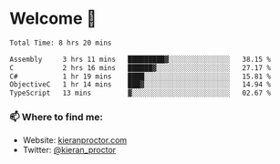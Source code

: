 # Welcome 🦘

<!--START_SECTION:waka-->

```txt
Total Time: 8 hrs 20 mins

Assembly     3 hrs 11 mins   █████████▓░░░░░░░░░░░░░░░   38.15 %
C            2 hrs 16 mins   ██████▓░░░░░░░░░░░░░░░░░░   27.17 %
C#           1 hr 19 mins    ████░░░░░░░░░░░░░░░░░░░░░   15.81 %
ObjectiveC   1 hr 14 mins    ███▓░░░░░░░░░░░░░░░░░░░░░   14.94 %
TypeScript   13 mins         ▓░░░░░░░░░░░░░░░░░░░░░░░░   02.67 %
```

<!--END_SECTION:waka-->

### 📫 Where to find me:

-   Website: [kieranproctor.com](https://kieranproctor.com/)
-   Twitter: [@kieran_proctor](https://twitter.com/kieran_proctor)
